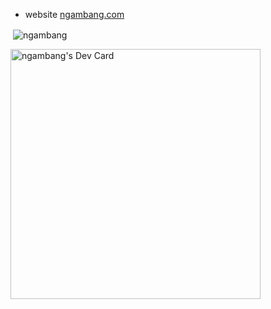 - website [ngambang.com](ngambang.com)

<p align="left">
</p>
<p>&nbsp;<img align="center" src="https://github-readme-stats.vercel.app/api?username=ngambang&show_icons=true&locale=en" alt="ngambang" /></p>
<a href="https://app.daily.dev/ngambang"><img src="https://api.daily.dev/devcards/a9419af0cee04be38a07b95d139e9f02.png?r=q3r" width="400" alt="ngambang's Dev Card"/></a>
